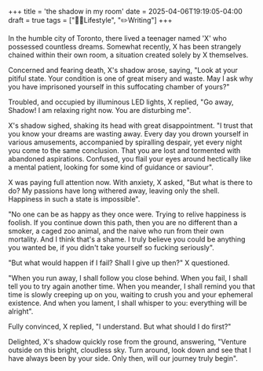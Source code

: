 +++
title = 'the shadow in my room'
date = 2025-04-06T19:19:05-04:00
draft = true
tags = ["🚶‍♀️Lifestyle", "✏️Writing"]
+++

In the humble city of Toronto, there lived a teenager named 'X' who possessed countless dreams. Somewhat recently, X has been strangely chained within their own room, a situation created solely by X themselves.

Concerned and fearing death, X's shadow arose, saying, "Look at your pitiful state. Your condition is one of great misery and waste. May I ask why you have imprisoned yourself in this suffocating chamber of yours?"

Troubled, and occupied by illuminous LED lights, X replied, "Go away, Shadow! I am relaxing right now. You are disturbing me".

X's shadow sighed, shaking its head with great disappointment. "I trust that you know your dreams are wasting away. Every day you drown yourself in various amusements, accompanied by spiralling despair, yet every night you come to the same conclusion. That you are lost and tormented with abandoned aspirations. Confused, you flail your eyes around hectically like a mental patient, looking for some kind of guidance or saviour".

X was paying full attention now. With anxiety, X asked, "But what is there to do? My passions have long withered away, leaving only the shell. Happiness in such a state is impossible".

"No one can be as happy as they once were. Trying to relive happiness is foolish. If you continue down this path, then you are no different than a smoker, a caged zoo animal, and the naive who run from their own mortality. And I think that's a shame. I truly believe you could be anything you wanted be, if you didn't take yourself so fucking seriously".

"But what would happen if I fail? Shall I give up then?" X questioned.

"When you run away, I shall follow you close behind. When you fail, I shall tell you to try again another time. When you meander, I shall remind you that time is slowly creeping up on you, waiting to crush you and your ephemeral existence. And when you lament, I shall whisper to you: everything will be alright".

Fully convinced, X replied, "I understand. But what should I do first?"

Delighted, X's shadow quickly rose from the ground, answering, "Venture outside on this bright, cloudless sky. Turn around, look down and see that I have always been by your side. Only then, will our journey truly begin".